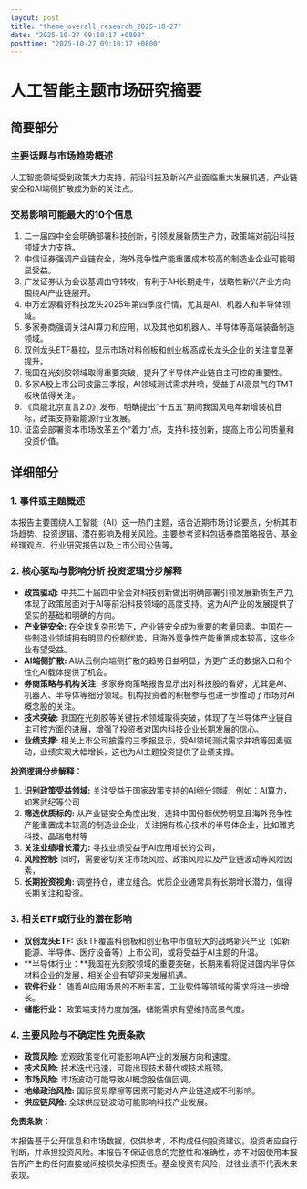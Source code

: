 ```yaml
---
layout: post
title: "theme_overall_research_2025-10-27"
date: "2025-10-27 09:10:17 +0800"
posttime: "2025-10-27 09:10:17 +0800"
---
```


# 人工智能主题市场研究摘要

## 简要部分

### 主要话题与市场趋势概述

人工智能领域受到政策大力支持，前沿科技及新兴产业面临重大发展机遇，产业链安全和AI端侧扩散成为新的关注点。

### 交易影响可能最大的10个信息

1.  二十届四中全会明确部署科技创新，引领发展新质生产力，政策端对前沿科技领域大力支持。
2.  中信证券强调产业链安全，海外竞争性产能重置成本较高的制造业企业可能明显受益。
3.  广发证券认为会议基调由守转攻，有利于AH长期走牛，战略性新兴产业方向围绕AI产业链展开。
4.  申万宏源看好科技龙头2025年第四季度行情，尤其是AI、机器人和半导体领域。
5.  多家券商强调关注AI算力和应用，以及其他如机器人、半导体等高端装备制造领域。
6.  双创龙头ETF暴拉，显示市场对科创板和创业板高成长龙头企业的关注度显著提升。
7.  我国在光刻胶领域取得重要突破，提升了半导体产业链自主可控的重要性。
8.  多家A股上市公司披露三季报，AI领域测试需求井喷，受益于AI高景气的TMT板块值得关注。
9.  《风能北京宣言2.0》发布，明确提出“十五五”期间我国风电年新增装机目标，政策支持新能源行业发展。
10. 证监会部署资本市场改革五个“着力”点，支持科技创新，提高上市公司质量和投资价值。

## 详细部分

### 1. 事件或主题概述

本报告主要围绕人工智能（AI）这一热门主题，结合近期市场讨论要点，分析其市场趋势、投资逻辑、潜在影响及相关风险。主要参考资料包括券商策略报告、基金经理观点、行业研究报告以及上市公司公告等。

### 2. 核心驱动与影响分析 投资逻辑分步解释

*   **政策驱动:** 中共二十届四中全会对科技创新做出明确部署引领发展新质生产力, 体现了政策层面对于AI等前沿科技领域的高度支持。这为AI产业的发展提供了坚实的基础和明确的方向。
*   **产业链安全:** 在全球复杂形势下，产业链安全成为重要的考量因素。中国在一些制造业领域拥有明显的份额优势，且海外竞争性产能重置成本较高，这些企业有望受益。
*   **AI端侧扩散:** AI从云侧向端侧扩散的趋势日益明显，为更广泛的数据入口和个性化AI载体提供了机会。
*   **券商策略与机构关注:** 多家券商策略报告显示出对科技股的看好，尤其是AI、机器人、半导体等细分领域。机构投资者的积极参与也进一步推动了市场对AI概念股的关注。
*   **技术突破:** 我国在光刻胶等关键技术领域取得突破，体现了在半导体产业链自主可控方面的进展，增强了投资者对国内科技企业长期发展的信心。
*   **业绩支撑:** 相关上市公司披露的三季报显示，受AI领域测试需求井喷等因素驱动，业绩实现大幅增长，这也为AI主题投资提供了业绩支撑。

**投资逻辑分步解释：**

1.  **识别政策受益领域:** 关注受益于国家政策支持的AI细分领域，例如：AI算力，如寒武纪等公司
2.  **筛选优质标的:** 从产业链安全角度出发，选择中国份额优势明显且海外竞争性产能重置成本较高的制造业企业，关注拥有核心技术的半导体企业，比如雅克科技、晶瑞电材等
3.  **关注业绩增长潜力:** 寻找业绩受益于AI应用增长的公司，
4.  **风险控制:** 同时，需要密切关注市场风险、政策风险以及产业链波动等风险因素，
5.  **长期投资视角:** 调整持仓，建立组合。优质企业通常具有长期增长潜力，值得长期关注和投资。

### 3. 相关ETF或行业的潜在影响

*   **双创龙头ETF:** 该ETF覆盖科创板和创业板中市值较大的战略新兴产业（如新能源、半导体、医疗设备等）上市公司，或将受益于AI主题的升温。
*   **半导体行业：**我国在光刻胶领域的重要突破，长期来看将促进国内半导体材料企业的发展，相关企业有望迎来发展机遇。
*   **软件行业：** 随着AI应用场景的不断丰富，工业软件等领域的需求将进一步增长。
*   **储能行业：** 政策端支持力度加强，储能需求有望维持高景气度。

### 4. 主要风险与不确定性 免责条款

*   **政策风险:** 宏观政策变化可能影响AI产业的发展方向和速度。
*   **技术风险:** 技术迭代迅速，可能出现技术替代或技术瓶颈。
*   **市场风险:** 市场波动可能导致AI概念股估值回调。
*   **地缘政治风险:** 国际贸易摩擦等因素可能对AI产业链造成不利影响。
*   **供应链风险:** 全球供应链波动可能影响科技产业发展。

**免责条款：**

本报告基于公开信息和市场数据，仅供参考，不构成任何投资建议。投资者应自行判断，并承担投资风险。本报告不保证信息的完整性和准确性，亦不对因使用本报告所产生的任何直接或间接损失承担责任。基金投资有风险，过往业绩不代表未来表现。